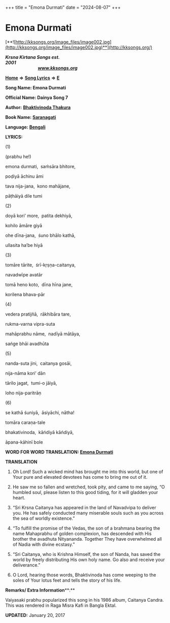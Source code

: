 +++
title = "Emona Durmati"
date = "2024-08-07"
+++

# Emona Durmati
[**![http://kksongs.org/image_files/image002.jpg](http://kksongs.org/image_files/image002.jpg)**](http://kksongs.org/)

**_Krsna Kirtana Songs est. 2001_**                                                                                                                                                 **_www.kksongs.org_**

**[Home](http://kksongs.org/)** **⇒** **[Song Lyrics](http://kksongs.org/lyrics.html)** **⇒** **[E](http://kksongs.org/songs/song_e.html)**

**Song Name: Emona Durmati**

**Official Name: Dainya Song 7**

**Author:** [**Bhaktivinoda Thakura**](http://kksongs.org/authors/list/bhaktivinoda.html)

**Book Name: [Saranagati](http://kksongs.org/authors/literature/saranagati.html)**

**Language: [Bengali](http://kksongs.org/language/list/bengali.html)**

**LYRICS:**

(1)

(prabhu he!)

emona durmati,  saḿsāra bhitore,

poḍiyā āchinu āmi

tava nija-jana,  kono mahājane,

pāṭhāiyā dile tumi

(2)

doyā kori’ more,  patita dekhiyā,

kohilo āmāre giyā

ohe dīna-jana,  śuno bhālo kathā,

ullasita ha’be hiyā

(3)

tomāre tārite,  śrī-kṛṣṇa-caitanya,

navadwīpe avatār

tomā heno koto,  dīna hīna jane,

korilena bhava-pār

(4)

vedera pratijñā,  rākhibāra tare,

rukma-varna vipra-suta

mahāprabhu nāme,  nadīyā mātāya,

sańge bhāi avadhūta

(5)

nanda-suta jini,  caitanya gosāi,

nija-nāma kori’ dān

tārilo jagat,  tumi-o jāiyā,

loho nija-paritrāṇ

(6)

se kathā śuniyā,  āsiyāchi, nātha!

tomāra caraṇa-tale

bhakativinoda,  kāńdiyā kāńdiyā,

āpana-kāhinī bole

**WORD FOR WORD TRANSLATION: [Emona Durmati](http://kksongs.org/synonym/e/emonadurmati.html)**

**TRANSLATION**

1) Oh Lord! Such a wicked mind has brought me into this world, but one of Your pure and elevated devotees has come to bring me out of it.

2) He saw me so fallen and wretched, took pity, and came to me saying, “O humbled soul, please listen to this good tiding, for it will gladden your heart.

3) “Sri Krsna Caitanya has appeared in the land of Navadvipa to deliver you. He has safely conducted many miserable souls such as you across the sea of worldly existence.”

4) “To fulfill the promise of the Vedas, the son of a brahmana bearing the name Mahaprabhu of golden complexion, has descended with His brother the avadhuta Nityananda. Together They have overwhelmed all of Nadia with divine ecstasy.”

5) “Sri Caitanya, who is Krishna Himself, the son of Nanda, has saved the world by freely distributing His own holy name. Go also and receive your deliverance.”

6) O Lord, hearing those words, Bhaktivinoda has come weeping to the soles of Your lotus feet and tells the story of his life.

**Remarks/ Extra Information****:**

Vaiyasaki prabhu popularized this song in his 1986 album, Caitanya Candra. This was rendered in Raga Misra Kafi in Bangla Ektal.

**UPDATED:** January 20, 2017